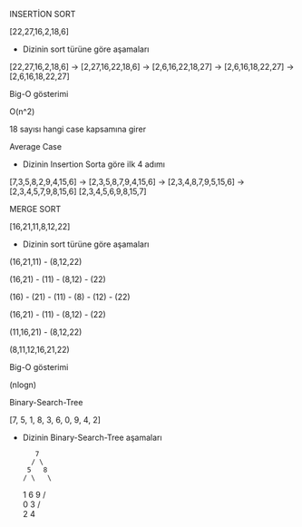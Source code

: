  INSERTİON SORT 

[22,27,16,2,18,6]

 - Dizinin sort türüne göre aşamaları

[22,27,16,2,18,6] -> [2,27,16,22,18,6] -> [2,6,16,22,18,27] -> [2,6,16,18,22,27] -> [2,6,16,18,22,27]                 

 Big-O gösterimi

O(n^2)

 18 sayısı hangi case kapsamına girer

 Average Case 





 - Dizinin Insertion Sorta göre ilk 4 adımı

[7,3,5,8,2,9,4,15,6] -> [2,3,5,8,7,9,4,15,6] -> [2,3,4,8,7,9,5,15,6] -> [2,3,4,5,7,9,8,15,6]
[2,3,4,5,6,9,8,15,7]





  MERGE SORT

[16,21,11,8,12,22]

- Dizinin sort türüne göre aşamaları 

(16,21,11)  -  (8,12,22)

(16,21) - (11)  -  (8,12) - (22)

(16) - (21) - (11)  -  (8) - (12) - (22)

(16,21) - (11)  -  (8,12) - (22)

(11,16,21)  -  (8,12,22)

(8,11,12,16,21,22)


Big-O gösterimi

(nlogn)





  Binary-Search-Tree 

[7, 5, 1, 8, 3, 6, 0, 9, 4, 2]

- Dizinin Binary-Search-Tree aşamaları

         7
        / \
       5   8
      / \   \
     1   6   9
    / \
   0   3
      / \
     2   4

